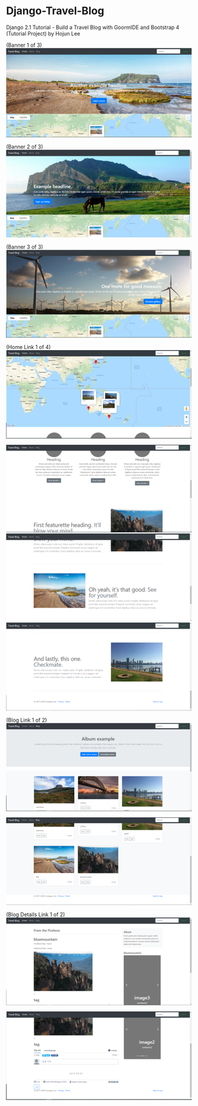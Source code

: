 ﻿# Django-Travel-Blog

Django 2.1 Tutorial - Build a Travel Blog with GoormIDE and Bootstrap 4 (Tutorial Project) by Hojun Lee

(Banner 1 of 3)
<img src="images/djangotutorial2.PNG" alt="img of banner">

(Banner 2 of 3)
<img src="images/banner2-djangotutorial.PNG" alt="img of banner 2">

(Banner 3 of 3)
<img src="images/banner3-djangotutorial.PNG" alt="img of banner 3">

(Home Link 1 of 4)
<img src="images/djangotutorial3.PNG" alt="img 1 of 4 of web app">

<img src="images/djangotutorial4.PNG" alt="img 2 of 4 of web app">

<img src="images/djangotutorial5.PNG" alt="img 3 of 4 of web app">

<img src="images/djangotutorial6.PNG" alt="img 4 of 4 of web app">

(Blog Link 1 of 2)
<img src="images/blog-djangotutorial.PNG" alt="img 1 of 2 of blog">

<img src="images/blog-djangotutorial2.PNG" alt="img 2 of 2 of blog">

(Blog Details Link 1 of 2)
<img src="images/blogdetails-djangotutorial.PNG" alt="img 1 of 2 of blog details">

<img src="images/blogdetails-djangotutorial2.PNG" alt="img 2 of 2 of blog details">

